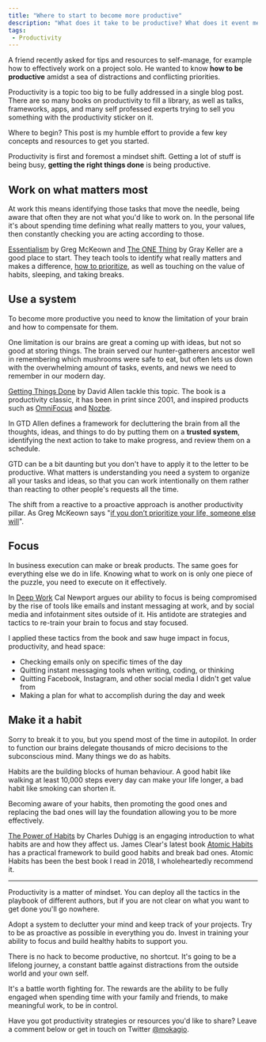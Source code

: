 ```yaml
---
title: "Where to start to become more productive"
description: "What does it take to be productive? What does it event mean? Here's a introduction to the pillars of productivity, with many resources to start from."
tags:
 - Productivity
---
```


A friend recently asked for tips and resources to self-manage, for example how to effectively work on a project solo. He wanted to know **how to be productive** amidst a sea of distractions and conflicting priorities.

Productivity is a topic too big to be fully addressed in a single blog post. There are so many books on productivity to fill a library, as well as talks, frameworks, apps, and many self professed experts trying to sell you something with the productivity sticker on it.

Where to begin? This post is my humble effort to provide a few key concepts and resources to get you started.

Productivity is first and foremost a mindset shift. Getting a lot of stuff is being busy, **getting the right things done** is being productive.

## Work on what matters most

At work this means identifying those tasks that move the needle, being aware that often they are not what you'd like to work on. In the personal life it's about spending time defining what really matters to you, your values, then constantly checking you are acting according to those.

[Essentialism](https://geni.us/ny7S) by Greg McKeown and [The ONE Thing](https://geni.us/tgjnLb) by Gray Keller are a good place to start. They teach tools to identify what really matters and makes a difference, [how to prioritize](http://www.mokacoding.com/blog/the-focusing-question/), as well as touching on the value of habits, sleeping, and taking breaks.

## Use a system

To become more productive you need to know the limitation of your brain and how to compensate for them.

One limitation is our brains are great a coming up with ideas, but not so good at storing things. The brain served our hunter-gatherers ancestor well in remembering which mushrooms were safe to eat, but often lets us down with the overwhelming amount of tasks, events, and news we need to remember in our modern day.

[Getting Things Done](https://geni.us/m6O7) by David Allen tackle this topic. The book is a productivity classic, it has been in print since 2001, and inspired products such as [OmniFocus](https://www.omnigroup.com/omnifocus/) and [Nozbe](https://nozbe.com).

In GTD Allen defines a framework for decluttering the brain from all the thoughts, ideas, and things to do by putting them on a **trusted system**, identifying the next action to take to make progress, and review them on a schedule.

GTD can be a bit daunting but you don't have to apply it to the letter to be productive. What matters is understanding you need a system to organize all your tasks and ideas, so that you can work intentionally on them rather than reacting to other people's requests all the time.

The shift from a reactive to a proactive approach is another productivity pillar. As Greg McKeown says "[if you don’t prioritize your life, someone else will](https://hbr.org/2012/06/how-to-say-no-to-a-controlling)".

## Focus

In business execution can make or break products. The same goes for everything else we do in life. Knowing what to work on is only one piece of the puzzle, you need to execute on it effectively.

In [Deep Work](https://geni.us/FITEF) Cal Newport argues our ability to focus is being compromised by the rise of tools like emails and instant messaging at work, and by social media and infotainment sites outside of it. His antidote are strategies and tactics to re-train your brain to focus and stay focused.

I applied these tactics from the book and saw huge impact in focus, productivity, and head space:

- Checking emails only on specific times of the day
- Quitting instant messaging tools when writing, coding, or thinking
- Quitting Facebook, Instagram, and other social media I didn't get value from
- Making a plan for what to accomplish during the day and week

## Make it a habit

Sorry to break it to you, but you spend most of the time in autopilot. In order to function our brains delegate thousands of micro decisions to the subconscious mind. Many things we do as habits.

Habits are the building blocks of human behaviour. A good habit like walking at least 10,000 steps every day can make your life longer, a bad habit like smoking can shorten it.

Becoming aware of your habits, then promoting the good ones and replacing the bad ones will lay the foundation allowing you to be more effectively.

[The Power of Habits](https://geni.us/uVLcHP) by Charles Duhigg is an engaging introduction to what habits are and how they affect us. James Clear's latest book [Atomic Habits](https://geni.us/SAAVEdT) has a practical framework to build good habits and break bad ones. Atomic Habits has been the best book I read in 2018, I wholeheartedly recommend it.

---

Productivity is a matter of mindset. You can deploy all the tactics in the playbook of different authors, but if you are not clear on what you want to get done you'll go nowhere.

Adopt a system to declutter your mind and keep track of your projects. Try to be as proactive as possible in everything you do. Invest in training your ability to focus and build healthy habits to support you.

There is no hack to become productive, no shortcut. It's going to be a lifelong journey, a constant battle against distractions from the outside world and your own self.

It's a battle worth fighting for. The rewards are the ability to be fully engaged when spending time with your family and friends, to make meaningful work, to be in control.

Have you got productivity strategies or resources you'd like to share? Leave a comment below or get in touch on Twitter [@mokagio](https://twitter.com/mokagio).
